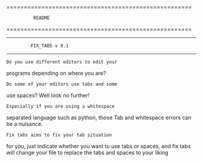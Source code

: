=====================================================

		      README

=====================================================

*****************************************************

		     FIX_TABS v 0.1

*****************************************************

	Do you use different editors to edit your 
programs depending on where you are?

	Do some of your editors use tabs and some
use spaces? Well look no further!

	Especially if you are using a whitespace 
separated language such as python, those Tab and
whitespace errors can be a nuisance.

	Fix tabs aims to fix your tab situation
for you, just indicate whether you want to use
tabs or spaces, and fix tabs will change your
file to replace the tabs and spaces to your 
liking




